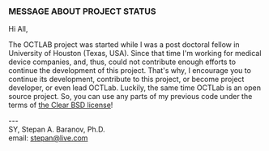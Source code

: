 ### MESSAGE ABOUT PROJECT STATUS ###


Hi All,

The OCTLAB project was started while I was a post doctoral fellow in University of Houston (Texas, USA). Since that time I'm working for medical device companies, and, thus, could not contribute enough efforts to continue the development of this project. That's why, I encourage you to continue its development, contribute to this project, or become project developer, or even lead OCTLab. Luckily, the same time OCTLab is an open source project. So, you can use any parts of my previous code under the terms of [the Clear BSD license](http://www.octlab.org/svn/trunk/COPYRIGHT.TXT)!

---<br />SY, Stepan A. Baranov, Ph.D.<br />email: [stepan@live.com](mailto:stepan@live.com)